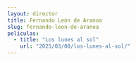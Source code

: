 ```yaml
---
layout: director
title: Fernando León de Aranoa
slug: fernando-leon-de-aranoa
peliculas:
  - title: "Los lunes al sol"
    url: "2025/03/08/los-lunes-al-sol/"
---
```

